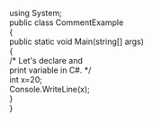 using System;  
   public class CommentExample  
    {  
       public static void Main(string[] args)  
        {  
            /* Let's declare and  
          print variable in C#. */   
            int x=20;  
            Console.WriteLine(x);  
        }  
    }  
